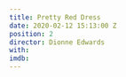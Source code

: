 ```yaml
---
title: Pretty Red Dress
date: 2020-02-12 15:13:00 Z
position: 2
director: Dionne Edwards
with: 
imdb: 
---
```


